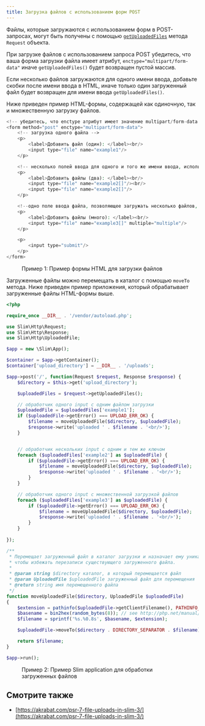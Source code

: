 ```yaml
---
title: Загрузка файлов с использованием форм POST
---
```


Файлы, которые загружаются с использованием форм в POST-запросах, могут быть получены с помощью
[`getUploadedFiles`](/docs/objects/request.html#uploaded-files) метода `Request` объекта.

При загрузке файлов с использованием запроса POST убедитесь, что ваша форма загрузки файла имеет атрибут, 
`enctype="multipart/form-data"` иначе `getUploadedFiles()` будет возвращен пустой массив.

Если несколько файлов загружаются для одного имени ввода, добавьте скобки после имени ввода в HTML, иначе только 
один загруженный файл будет возвращен для имени ввода `getUploadedFiles()`.

Ниже приведен пример HTML-формы, содержащей как одиночную, так и множественную загрузку файлов.

```php
<!-- убедитесь, что enctype атрибут имеет значение multipart/form-data -->
<form method="post" enctype="multipart/form-data">
    <!-- загрузка одного файла -->
    <p>
        <label>Добавить файл (один): </label><br/>
        <input type="file" name="example1"/>
    </p>

    <!-- несколько полей ввода для одного и того же имени ввода, используйте квадратные скобки -->
    <p>
        <label>Добавить файлы (два): </label><br/>
        <input type="file" name="example2[]"/><br/>
        <input type="file" name="example2[]"/>
    </p>

    <!--одно поле ввода файла, позволяющее загружать несколько файлов, используйте квадратные скобки -->
    <p>
        <label>Добавить файлы (много): </label><br/>
        <input type="file" name="example3[]" multiple="multiple"/>
    </p>

    <p>
        <input type="submit"/>
    </p>
</form>
```
<figure>
<figcaption>Пример 1: Пример формы HTML для загрузки файлов</figcaption>
</figure>

Загруженные файлы можно перемещать в каталог с помощью `moveTo` метода. Ниже приведен пример приложения, который
обрабатывает загруженные файлы HTML-формы выше.

```php
<?php

require_once __DIR__ . '/vendor/autoload.php';

use Slim\Http\Request;
use Slim\Http\Response;
use Slim\Http\UploadedFile;

$app = new \Slim\App();

$container = $app->getContainer();
$container['upload_directory'] = __DIR__ . '/uploads';

$app->post('/', function(Request $request, Response $response) {
    $directory = $this->get('upload_directory');

    $uploadedFiles = $request->getUploadedFiles();

    // обработчик одного input с одним файлом загрузки
    $uploadedFile = $uploadedFiles['example1'];
    if ($uploadedFile->getError() === UPLOAD_ERR_OK) {
        $filename = moveUploadedFile($directory, $uploadedFile);
        $response->write('uploaded ' . $filename . '<br/>');
    }


    // обработчик нескольких input с одним и тем же ключом
    foreach ($uploadedFiles['example2'] as $uploadedFile) {
        if ($uploadedFile->getError() === UPLOAD_ERR_OK) {
            $filename = moveUploadedFile($directory, $uploadedFile);
            $response->write('uploaded ' . $filename . '<br/>');
        }
    }

    // обработчик одного input с множественной загрузкой файлов
    foreach ($uploadedFiles['example3'] as $uploadedFile) {
        if ($uploadedFile->getError() === UPLOAD_ERR_OK) {
            $filename = moveUploadedFile($directory, $uploadedFile);
            $response->write('uploaded ' . $filename . '<br/>');
        }
    }
    
});

/**
 * Перемещает загруженный файл в каталог загрузки и назначает ему уникальное имя, 
 * чтобы избежать перезаписи существующего загруженного файла.
 *
 * @param string $directory каталог, в который перемещается файл
 * @param UploadedFile $uploadedFile загруженный файл для перемещения
 * @return string имя перемещенного файла
 */
function moveUploadedFile($directory, UploadedFile $uploadedFile)
{
    $extension = pathinfo($uploadedFile->getClientFilename(), PATHINFO_EXTENSION);
    $basename = bin2hex(random_bytes(8)); // see http://php.net/manual/en/function.random-bytes.php
    $filename = sprintf('%s.%0.8s', $basename, $extension);

    $uploadedFile->moveTo($directory . DIRECTORY_SEPARATOR . $filename);

    return $filename;
}

$app->run();
```
<figure>
<figcaption>Пример 2: Пример Slim application для обработки загруженных файлов</figcaption>
</figure>

Смотрите также
--------
* [https://akrabat.com/psr-7-file-uploads-in-slim-3/](https://akrabat.com/psr-7-file-uploads-in-slim-3/)
